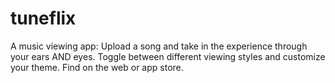 # tuneflix
A music viewing app: Upload a song and take in the experience through your ears AND eyes. Toggle between different viewing styles and customize your theme. Find on the web or app store.
